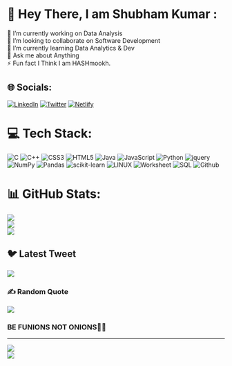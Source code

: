 # 💫 Hey There, I am Shubham Kumar :

🔭 I’m currently working on Data Analysis <br>👯 I’m looking to collaborate on Software Development <br>🌱 I’m currently learning Data Analytics & Dev <br>💬 Ask me about Anything <br>⚡ Fun fact I  Think I am HASHmookh.


## 🌐 Socials:
[![LinkedIn](https://img.shields.io/badge/LinkedIn-%230077B5.svg?logo=linkedin&logoColor=white)](https://www.linkedin.com/in/shubham-kumar-ins/) [![Twitter](https://img.shields.io/badge/Twitter-%231DA1F2.svg?logo=Twitter&logoColor=white)](https://twitter.com/insshubh) [![Netlify](https://img.shields.io/badge/Netlify-00C7B7.svg?style=for-the-badge&logo=Netlify&logoColor=white)](https://shubhfolio.netlify.app/)

# 💻 Tech Stack:

![C](https://img.shields.io/badge/c-%2300599C.svg?style=for-the-badge&logo=c&logoColor=white) ![C++](https://img.shields.io/badge/c++-%2300599C.svg?style=for-the-badge&logo=c%2B%2B&logoColor=white) ![CSS3](https://img.shields.io/badge/css3-%231572B6.svg?style=for-the-badge&logo=css3&logoColor=white) ![HTML5](https://img.shields.io/badge/html5-%23E34F26.svg?style=for-the-badge&logo=html5&logoColor=white) ![Java](https://img.shields.io/badge/java-%23ED8B00.svg?style=for-the-badge&logo=java&logoColor=white) ![JavaScript](https://img.shields.io/badge/javascript-%23323330.svg?style=for-the-badge&logo=javascript&logoColor=%23F7DF1E) ![Python](https://img.shields.io/badge/python-3670A0?style=for-the-badge&logo=python&logoColor=ffdd54) ![jquery](https://img.shields.io/badge/jquery-%230769AD.svg?style=for-the-badge&logo=jquery&logoColor=white) ![NumPy](https://img.shields.io/badge/numpy-%23013243.svg?style=for-the-badge&logo=numpy&logoColor=white) ![Pandas](https://img.shields.io/badge/pandas-%23150458.svg?style=for-the-badge&logo=pandas&logoColor=white) ![scikit-learn](https://img.shields.io/badge/scikit--learn-%23F7931E.svg?style=for-the-badge&logo=scikit-learn&logoColor=white) ![LINUX](https://img.shields.io/badge/Linux-FCC624?style=for-the-badge&logo=linux&logoColor=black) ![Worksheet](https://img.shields.io/badge/Google%20Sheets-34A853.svg?style=for-the-badge&logo=Google-Sheets&logoColor=white) ![SQL](https://img.shields.io/badge/MySQL-4479A1.svg?style=for-the-badge&logo=MySQL&logoColor=white) ![Github](https://img.shields.io/badge/GitHub-181717.svg?style=for-the-badge&logo=GitHub&logoColor=white)
# 📊 GitHub Stats:

![](https://github-readme-stats.vercel.app/api?username=insshubh&theme=radical&hide_border=true&include_all_commits=false&count_private=false)<br/>
![](https://github-readme-streak-stats.herokuapp.com/?user=insshubh&theme=radical&hide_border=true)<br/>
![](https://github-readme-stats.vercel.app/api/top-langs/?username=insshubh&theme=radical&hide_border=true&include_all_commits=false&count_private=false&layout=compact)

## 🐦 Latest Tweet
[![](https://gtce.itsvg.in/api?username=insshubh)](https://github.com/VishwaGauravIn/github-twitter-card-embed)

### ✍️ Random  Quote
![](https://quotes-github-readme.vercel.app/api?type=horizontal&theme=radical)

<h3>BE FUNIONS NOT ONIONS🤣😂</h3>

---
  <img src="https://visitcount.itsvg.in/api?id=insshubh&label=Profile%20Views&pretty=false" />
  <br/>
  <img src="https://media.giphy.com/media/hVm2JYyoGy7MGqX4H8/giphy.gif" />
 
  



<!-- Proudly created with GPRM ( https://gprm.itsvg.in ) -->
